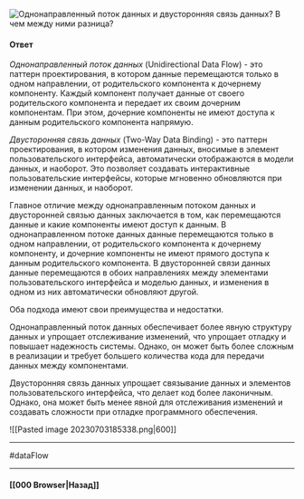 ![Однонаправленный поток данных и двусторонняя связь данных? В чем между ними разница?](https://youtu.be/rWEsjNWBoIE?t=845)

#### Ответ

*Однонаправленный поток данных* (Unidirectional Data Flow) - это паттерн проектирования, в котором данные перемещаются только в одном направлении, от родительского компонента к дочернему компоненту. Каждый компонент получает данные от своего родительского компонента и передает их своим дочерним компонентам. При этом, дочерние компоненты не имеют доступа к данным родительского компонента напрямую.

*Двусторонняя связь данных* (Two-Way Data Binding) - это паттерн проектирования, в котором изменения данных, вносимые в элемент пользовательского интерфейса, автоматически отображаются в модели данных, и наоборот. Это позволяет создавать интерактивные пользовательские интерфейсы, которые мгновенно обновляются при изменении данных, и наоборот.

Главное отличие между однонаправленным потоком данных и двусторонней связью данных заключается в том, как перемещаются данные и какие компоненты имеют доступ к данным. В однонаправленном потоке данных данные перемещаются только в одном направлении, от родительского компонента к дочернему компоненту, и дочерние компоненты не имеют прямого доступа к данным родительского компонента. В двусторонней связи данных данные перемещаются в обоих направлениях между элементами пользовательского интерфейса и моделью данных, и изменения в одном из них автоматически обновляют другой.

Оба подхода имеют свои преимущества и недостатки. 

Однонаправленный поток данных обеспечивает более явную структуру данных и упрощает отслеживание изменений, что упрощает отладку и повышает надежность системы. Однако, он может быть более сложным в реализации и требует большего количества кода для передачи данных между компонентами. 

Двусторонняя связь данных упрощает связывание данных и элементов пользовательского интерфейса, что делает код более лаконичным. Однако, она может быть менее явной для отслеживания изменений и создавать сложности при отладке программного обеспечения.

![[Pasted image 20230703185338.png|600]]

___
#dataFlow 

___

#### [[000 Browser|Назад]]
